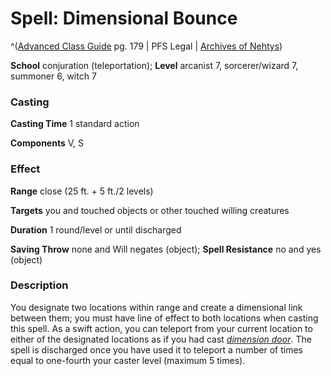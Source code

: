 # Spell: Dimensional Bounce

^([Advanced Class Guide][ss-dimensional-bounce] pg. 179 | PFS Legal | [Archives of Nehtys][sn-dimensional-bounce])

**School** conjuration (teleportation); **Level** arcanist 7, sorcerer/wizard 7, summoner 6, witch 7

### Casting

**Casting Time** 1 standard action  

**Components** V, S

### Effect

**Range** close (25 ft. + 5 ft./2 levels)  

**Targets** you and touched objects or other touched willing creatures  

**Duration** 1 round/level or until discharged  

**Saving Throw** none and Will negates (object); **Spell Resistance** no and yes (object)

### Description

You designate two locations within range and create a dimensional link between them; you must have line of effect to both locations when casting this spell. As a swift action, you can teleport from your current location to either of the designated locations as if you had cast _[dimension door]_. The spell is discharged once you have used it to teleport a number of times equal to one-fourth your caster level (maximum 5 times).

[ss-dimensional-bounce]: http://paizo.com/products/btpy978v
[sn-dimensional-bounce]: http://www.archivesofnethys.com/SpellDisplay.aspx?ItemName=Dimensional%20Bounce
[dimension door]: http://www.archivesofnethys.com/SpellDisplay.aspx?ItemName=dimension%20door